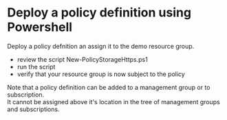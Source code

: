 # Deploy a policy definition using Powershell

Deploy a policy defnition an assign it to the demo resource group.

- review the script New-PolicyStorageHttps.ps1
- run the script
- verify that your resource group is now subject to the policy

Note that a policy definition can be added to a management group or to subscription.  
It cannot be assigned above it's location in the tree of management groups and subscriptions.
